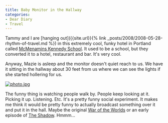 ```yaml
---
title: Baby Monitor in the Hallway
categories:
- Dear Diary
- Travel
---
```


Tammy and I are [hanging out]({{site.url}}{% link _posts/2008/2008-05-28-rhythm-of-travel.md %}) in this extremely cool, funky hotel in Portland called [McMenamins Kennedy School](http://www.kennedyschool.com/index.php?loc=57). It used to be a school, but they converted it to a hotel, restaurant and bar. It's very cool.

Anyway, Mazie is asleep and the monitor doesn't quiet reach to us. We have it sitting in the hallway about 30 feet from us where we can see the lights if she started hollering for us.

[![photo.jpg](http://farm4.static.flickr.com/3086/2532446635_16b2318441.jpg)](http://www.flickr.com/photos/46408384@N00/2532446635)

The funny thing is watching people walk by. People keep looking at it. Picking it up. Listening. Etc. It's a pretty funny social experiment. It makes me think it would be pretty funny to actually broadcast something over it and put it in the hall. Maybe the original [War of the Worlds](http://www.mercurytheatre.info/) or an early episode of [The Shadow](http://en.wikipedia.org/wiki/The_Shadow_%28fictional_character%29). Hmmm...
